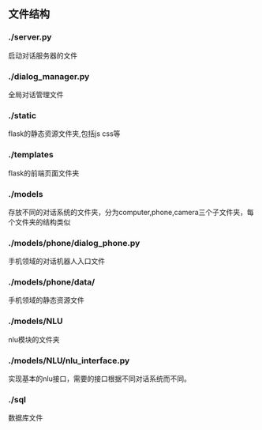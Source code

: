 ## 文件结构
### ./server.py

启动对话服务器的文件

### ./dialog_manager.py

全局对话管理文件

### ./static

flask的静态资源文件夹,包括js css等

### ./templates

flask的前端页面文件夹

### ./models

存放不同的对话系统的文件夹，分为computer,phone,camera三个子文件夹，每个文件夹的结构类似

### ./models/phone/dialog_phone.py

手机领域的对话机器人入口文件

### ./models/phone/data/

手机领域的静态资源文件

### ./models/NLU

nlu模块的文件夹


### ./models/NLU/nlu_interface.py

实现基本的nlu接口，需要的接口根据不同对话系统而不同。

### ./sql
数据库文件
